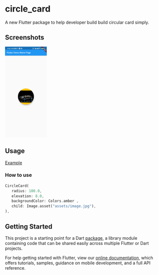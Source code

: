 # circle_card

A new Flutter package to help developer build build circular card simply.

## Screenshots

<img src="ss.jpg" height="300em" />

## Usage
[Example](https://github.com/Jocelin-La-Roch/circle_card/blob/master/example/example_app.dart)

### How to use

```dart
CircleCard(
   radius: 100.0,
   elevation: 8.0,
   backgroundColor: Colors.amber ,
   child: Image.asset("assets/image.jpg"),
),
```

## Getting Started

This project is a starting point for a Dart
[package](https://flutter.dev/developing-packages/),
a library module containing code that can be shared easily across
multiple Flutter or Dart projects.

For help getting started with Flutter, view our 
[online documentation](https://flutter.dev/docs), which offers tutorials, 
samples, guidance on mobile development, and a full API reference.
